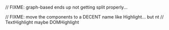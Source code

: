 
// FIXME: graph-based ends up not getting split properly... 

// FIXME: move the components to a DECENT name like Highlight... but nt
// TextHighlight maybe DOMHighlight


